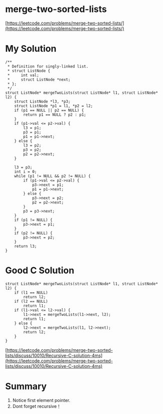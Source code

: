 # merge-two-sorted-lists

[https://leetcode.com/problems/merge-two-sorted-lists/](https://leetcode.com/problems/merge-two-sorted-lists/)

# My Solution

```
/**
 * Definition for singly-linked list.
 * struct ListNode {
 *     int val;
 *     struct ListNode *next;
 * };
 */
struct ListNode* mergeTwoLists(struct ListNode* l1, struct ListNode* l2) {
    struct ListNode *l3, *p3;
    struct ListNode *p1 = l1, *p2 = l2;
    if (p1 == NULL || p2 == NULL) {
        return p1 == NULL ? p2 : p1;
    }
    if (p1->val <= p2->val) {
        l3 = p1;
        p3 = p1;
        p1 = p1->next;
    } else {
        l3 = p2;
        p3 = p2;
        p2 = p2->next;
    }

    l3 = p3;
    int i = 0;
    while (p1 != NULL && p2 != NULL) {
        if (p1->val <= p2->val) {
            p3->next = p1;
            p1 = p1->next;
        } else {
            p3->next = p2;
            p2 = p2->next;
        }
        p3 = p3->next;
    }
    if (p1 != NULL) {
 		p3->next = p1;
    }
    if (p2 != NULL) {
        p3->next = p2;
    }
    return l3;
}
```


# Good C Solution

```
struct ListNode* mergeTwoLists(struct ListNode* l1, struct ListNode* l2) {
    if (l1 == NULL)
        return l2;
    if (l2 == NULL)
        return l1;
    if (l1->val <= l2->val) {
        l1->next = mergeTwoLists(l1->next, l2);
        return l1;
    } else {
        l2->next = mergeTwoLists(l1, l2->next);
        return l2;
    }
}
```

[https://leetcode.com/problems/merge-two-sorted-lists/discuss/10010/Recursive-C-solution-4ms](https://leetcode.com/problems/merge-two-sorted-lists/discuss/10010/Recursive-C-solution-4ms)

# Summary

1. Notice first element pointer.
2. Dont forget recursive！
